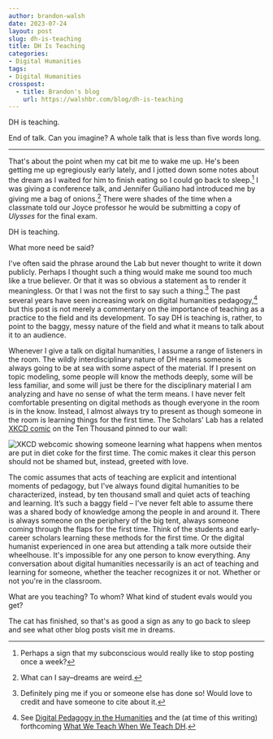 ```yaml
---
author: brandon-walsh
date: 2023-07-24
layout: post
slug: dh-is-teaching
title: DH Is Teaching
categories:
- Digital Humanities
tags:
- Digital Humanities
crosspost:
  - title: Brandon's blog
    url: https://walshbr.com/blog/dh-is-teaching
---
```


DH is teaching. 

End of talk. Can you imagine? A whole talk that is less than five words long.

***

That's about the point when my cat bit me to wake me up. He's been getting me up egregiously early lately, and I jotted down some notes about the dream as I waited for him to finish eating so I could go back to sleep.[^1] I was giving a conference talk, and Jennifer Guiliano had introduced me by giving me a bag of onions.[^2] There were shades of the time when a classmate told our Joyce professor he would be submitting a copy of _Ulysses_ for the final exam. 

DH is teaching.

What more need be said?

I've often said the phrase around the Lab but never thought to write it down publicly. Perhaps I thought such a thing would make me sound too much like a true believer. Or that it was so obvious a statement as to render it meaningless. Or that I was not the first to say such a thing.[^3] The past several years have seen increasing work on digital humanities pedagogy,[^4] but this post is not merely a commentary on the importance of teaching as a practice to the field and its development. To say DH is teaching is, rather, to point to the baggy, messy nature of the field and what it means to talk about it to an audience. 

Whenever I give a talk on digital humanities, I assume a range of listeners in the room. The wildly interdisciplinary nature of DH means someone is always going to be at sea with some aspect of the material. If I present on topic modeling, some people will know the methods deeply, some will be less familiar, and some will just be there for the disciplinary material I am analyzing and have no sense of what the term means. I have never felt comfortable presenting on digital methods as though everyone in the room is in the know. Instead, I almost always try to present as though someone in the room is learning things for the first time. The Scholars' Lab has a related [XKCD comic](https://xkcd.com/1053/) on the Ten Thousand pinned to our wall: 

![XKCD webcomic showing someone learning what happens when mentos are put in diet coke for the first time. The comic makes it clear this person should not be shamed but, instead, greeted with love.](https://imgs.xkcd.com/comics/ten_thousand.png)

The comic assumes that acts of teaching are explicit and intentional moments of pedagogy, but I've always found digital humanities to be characterized, instead, by ten thousand small and quiet acts of teaching and learning. It’s such a baggy field – I've never felt able to assume there was a shared body of knowledge among the people in and around it. There is always someone on the periphery of the  big tent, always someone coming through the flaps for the first time. Think of the students and early-career scholars learning these methods for the first time. Or the digital humanist experienced in one area but attending a talk more outside their wheelhouse. It's impossible for any one person to know everything. Any conversation about digital humanities necessarily is an act of teaching and learning for someone, whether the teacher recognizes it or not. Whether or not you're in the classroom.

What are you teaching? To whom? What kind of student evals would you get?

The cat has finished, so that's as good a sign as any to go back to sleep and see what other blog posts visit me in dreams.

[^1]: Perhaps a sign that my subconscious would really like to stop posting once a week?

[^2]: What can I say–dreams are weird.

[^3]: Definitely ping me if you or someone else has done so! Would love to credit and have someone to cite about it.

[^4]: See [Digital Pedagogy in the Humanities](https://digitalpedagogy.hcommons.org/) and the (at time of this writing) forthcoming [What We Teach When We Teach DH](https://www.upress.umn.edu/book-division/books/what-we-teach-when-we-teach-dh).
